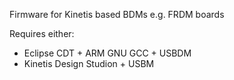 Firmware for Kinetis based BDMs e.g. FRDM boards

Requires either:  
* Eclipse CDT + ARM GNU GCC + USBDM
* Kinetis Design Studion + USBM